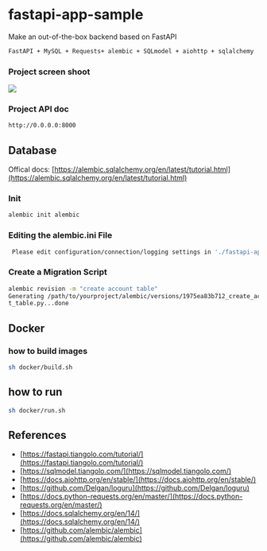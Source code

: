 # fastapi-app-sample

Make an out-of-the-box backend based on FastAPI

```bash
FastAPI + MySQL + Requests+ alembic + SQLmodel + aiohttp + sqlalchemy
```

### Project screen shoot
![](/Users/haitwang/Downloads/ezgif.com-gif-maker.gif)

### Project API doc

```bash
http://0.0.0.0:8000
```

## Database

Offical
docs: [https://alembic.sqlalchemy.org/en/latest/tutorial.html](https://alembic.sqlalchemy.org/en/latest/tutorial.html)

### Init

```bash
alembic init alembic
```

### Editing the alembic.ini File

```bash
 Please edit configuration/connection/logging settings in './fastapi-app-sample/alembic.ini' before proceeding
```

### Create a Migration Script

```bash
alembic revision -m "create account table"
Generating /path/to/yourproject/alembic/versions/1975ea83b712_create_accoun
t_table.py...done
```

## Docker

### how to build images

```bash
sh docker/build.sh
```

## how to run

```bash
sh docker/run.sh
```

## References

- [https://fastapi.tiangolo.com/tutorial/](https://fastapi.tiangolo.com/tutorial/)
- [https://sqlmodel.tiangolo.com/](https://sqlmodel.tiangolo.com/)
- [https://docs.aiohttp.org/en/stable/](https://docs.aiohttp.org/en/stable/)
- [https://github.com/Delgan/loguru](https://github.com/Delgan/loguru)
- [https://docs.python-requests.org/en/master/](https://docs.python-requests.org/en/master/)
- [https://docs.sqlalchemy.org/en/14/](https://docs.sqlalchemy.org/en/14/)
- [https://github.com/alembic/alembic](https://github.com/alembic/alembic)